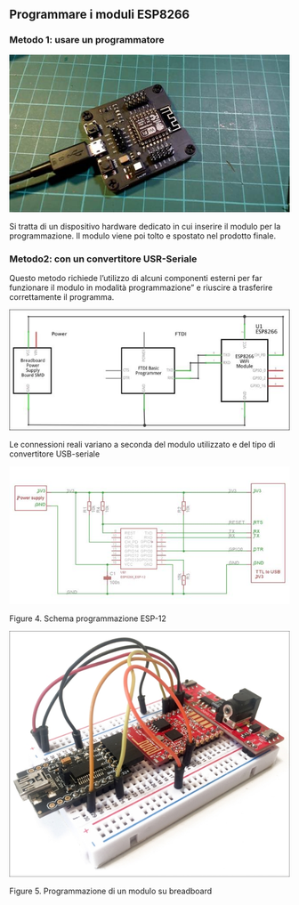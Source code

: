 ## Programmare i moduli ESP8266

### Metodo 1: usare un programmatore

![img](media/clip_image002-16368003617642.jpg)

Si tratta di un dispositivo hardware dedicato in cui inserire il modulo per la programmazione. Il modulo viene poi tolto e spostato nel prodotto finale.

### Metodo2: con un convertitore USR-Seriale

Questo metodo richiede l’utilizzo di alcuni componenti esterni per far funzionare il modulo in modalità programmazione” e riuscire a trasferire correttamente il programma.

![img](media/clip_image004-16368003617653.jpg)

Le connessioni reali variano a seconda del modulo utilizzato e del tipo di convertitore USB-seriale

 

![ESP to Serial](media/clip_image006.jpg)

Figure 4. Schema programmazione ESP-12

 

 

 

![img](media/clip_image007.jpg)

Figure 5. Programmazione di un modulo su breadboard